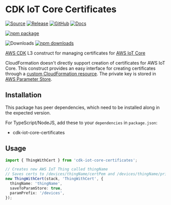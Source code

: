 # CDK IoT Core Certificates

[![Source](https://img.shields.io/badge/Source-GitHub-blue?logo=github)][source]
[![Release](https://github.com/devops-at-home/cdk-iot-core-certificates/workflows/Release/badge.svg)][release]
[![GitHub](https://img.shields.io/github/license/devops-at-home/cdk-iot-core-certificates)][license]
[![Docs](https://img.shields.io/badge/awscdk.io-cdk--iot--core--certificates-orange)][docs]

[![npm package](https://img.shields.io/npm/v/cdk-iot-core-certificates?color=brightgreen)][npm]

![Downloads](https://img.shields.io/badge/-DOWNLOADS:-brightgreen?color=gray)
[![npm downloads](https://img.shields.io/npm/dt/cdk-iot-core-certificates?label=npm&color=blueviolet)][npm]

[AWS CDK] L3 construct for managing certificates for [AWS IoT Core]

CloudFormation doesn't directly support creation of certificates for AWS IoT Core. This construct provides an easy interface for creating certificates through a [custom CloudFormation resource]. The private key is stored in [AWS Parameter Store].

## Installation

This package has peer dependencies, which need to be installed along in the expected version.

For TypeScript/NodeJS, add these to your `dependencies` in `package.json`:

- cdk-iot-core-certificates

## Usage

```ts
import { ThingWithCert } from 'cdk-iot-core-certificates';

// Creates new AWS IoT Thing called thingName
// Saves certs to /devices/thingName/certPem and /devices/thingName/privKey
new ThingWithCert(stack, 'ThingWithCert', {
  thingName: 'thingName',
  saveToParamStore: true,
  paramPrefix: '/devices',
});
```

[aws cdk]: https://aws.amazon.com/cdk/
[custom cloudformation resource]: https://docs.aws.amazon.com/AWSCloudFormation/latest/UserGuide/template-custom-resources.html
[aws iot core]: https://aws.amazon.com/iot-core/
[aws parameter store]: https://docs.aws.amazon.com/systems-manager/latest/userguide/systems-manager-parameter-store.html
[npm]: https://www.npmjs.com/package/cdk-iot-core-certificates
[docs]: https://awscdk.io/packages/cdk-iot-core-certificates@0.0.4/#/
[source]: https://github.com/devops-at-home/cdk-iot-core-certificates
[release]: https://github.com/devops-at-home/cdk-iot-core-certificates/actions/workflows/release.yml
[license]: https://github.com/devops-at-home/cdk-iot-core-certificates/blob/main/LICENSE
